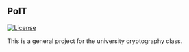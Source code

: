 ## PoIT

[![License](https://img.shields.io/badge/license-MIT-blue.svg)](LICENSE)

This is a general project for the university cryptography class.

